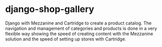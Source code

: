 # django-shop-gallery
Django with Mezzanine and Cartridge to create a product catalog. The navigation and management of categories 
and products is done in a very flexible way showing the speed of creating content with the Mezzanine solution 
and the speed of setting up stores with Cartridge.
